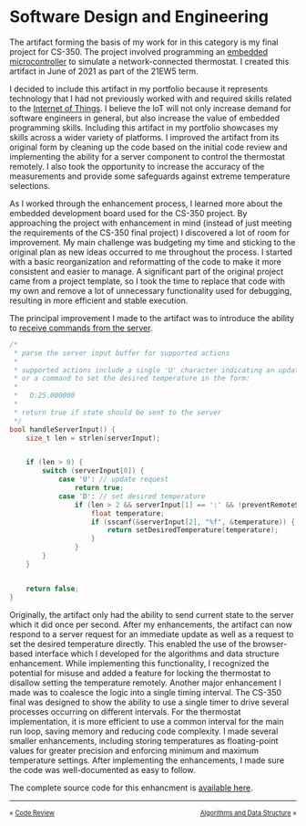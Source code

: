 # Software Design and Engineering
The artifact forming the basis of my work for in this category is my final project for CS-350. The project involved programming an [embedded microcontroller](https://www.ti.com/tool/CC3220S-LAUNCHXL) to simulate a network-connected thermostat. I created this artifact in June of 2021 as part of the 21EW5 term.

I decided to include this artifact in my portfolio because it represents technology that I had not previously worked with and required skills related to the [Internet of Things](https://www.zdnet.com/article/what-is-the-internet-of-things-everything-you-need-to-know-about-the-iot-right-now/). I believe the IoT will not only increase demand for software engineers in general, but also increase the value of embedded programming skills. Including this artifact in my portfolio showcases my skills across a wider variety of platforms. I improved the artifact from its original form by cleaning up the code based on the initial code review and implementing the ability for a server component to control the thermostat remotely. I also took the opportunity to increase the accuracy of the measurements and provide some safeguards against extreme temperature selections.

As I worked through the enhancement process, I learned more about the embedded development board used for the CS-350 project. By approaching the project with enhancement in mind (instead of just meeting the requirements of the CS-350 final project) I discovered a lot of room for improvement. My main challenge was budgeting my time and sticking to the original plan as new ideas occurred to me throughout the process. I started with a basic reorganization and reformatting of the code to make it more consistent and easier to manage. A significant part of the original project came from a project template, so I took the time to replace that code with my own and remove a lot of unnecessary functionality used for debugging, resulting in more efficient and stable execution.

The principal improvement I made to the artifact was to introduce the ability to [receive commands from the server](https://github.com/erik-mattheis-snhu/thermostat/blob/88bf2a56a947a88020134fe16791fd3a93d98f98/thermostat.c#L288-L316).

```C
/*
 * parse the server input buffer for supported actions
 *
 * supported actions include a single 'U' character indicating an update request
 * or a command to set the desired temperature in the form:
 *
 *   D:25.000000
 *
 * return true if state should be sent to the server
 */
bool handleServerInput() {
    size_t len = strlen(serverInput);


    if (len > 0) {
        switch (serverInput[0]) {
            case 'U': // update request
                return true;
            case 'D': // set desired temperature
                if (len > 2 && serverInput[1] == ':' && !preventRemoteSet) { // ensure buffer is long enough and remote set is not disallowed
                    float temperature;
                    if (sscanf(&serverInput[2], "%f", &temperature)) { // if a float was successfully parse
                        return setDesiredTemperature(temperature);     // set the desired temperature
                    }
                }
        }
    }


    return false;
}
```

Originally, the artifact only had the ability to send current state to the server which it did once per second. After my enhancements, the artifact can now respond to a server request for an immediate update as well as a request to set the desired temperature directly. This enabled the use of the browser-based interface which I developed for the algorithms and data structure enhancement. While implementing this functionality, I recognized the potential for misuse and added a feature for locking the thermostat to disallow setting the temperature remotely. Another major enhancement I made was to coalesce the logic into a single timing interval. The CS-350 final was designed to show the ability to use a single timer to drive several processes occurring on different intervals. For the thermostat implementation, it is more efficient to use a common interval for the main run loop, saving memory and reducing code complexity. I made several smaller enhancements, including storing temperatures as floating-point values for greater precision and enforcing minimum and maximum temperature settings. After implementing the enhancements, I made sure the code was well-documented as easy to follow.

The complete source code for this enhancment is [available here](https://github.com/erik-mattheis-snhu/thermostat).

<hr />
<p align="center">
<span style="font-size: 80%; float: left; padding-bottom: 1em;">« <a href="../code-review">Code Review</a> &nbsp;</span>
<span style="font-size: 80%; float: right; padding-bottom: 1em;">&nbsp; <a href="../algorithms-and-data-structure">Algorithms and Data Structure</a> »</span>
</p>
